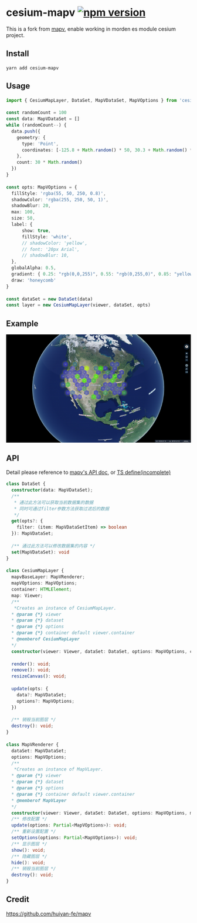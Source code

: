 # cesium-mapv [![npm version](https://img.shields.io/npm/v/cesium-mapv.svg)](https://www.npmjs.com/package/cesium-mapv)

This is a fork from [mapv](https://github.com/huiyan-fe/mapv), enable working in morden es module cesium project.

## Install

```base
yarn add cesium-mapv
```

## Usage

```ts
import { CesiumMapLayer, DataSet, MapVDataSet, MapVOptions } from 'cesium-mapv'

const randomCount = 100
const data: MapVDataSet = []
while (randomCount--) {
  data.push({
    geometry: {
      type: 'Point',
      coordinates: [-125.8 + Math.random() * 50, 30.3 + Math.random() * 20]
    },
    count: 30 * Math.random()
  })
}

const opts: MapVOptions = {
  fillStyle: 'rgba(55, 50, 250, 0.8)',
  shadowColor: 'rgba(255, 250, 50, 1)',
  shadowBlur: 20,
  max: 100,
  size: 50,
  label: {
      show: true,
      fillStyle: 'white',
      // shadowColor: 'yellow',
      // font: '20px Arial',
      // shadowBlur: 10,
  },
  globalAlpha: 0.5,
  gradient: { 0.25: "rgb(0,0,255)", 0.55: "rgb(0,255,0)", 0.85: "yellow", 1.0: "rgb(255,0,0)" },
  draw: 'honeycomb'
}

const dataSet = new DataSet(data)
const layer = new CesiumMapLayer(viewer, dataSet, opts)
```

## Example

<img style="vertical-align: top;" src="./asset/honeycomb.png?raw=true" alt="logo">

## API

Detail please reference to [mapv's API doc](https://github.com/huiyan-fe/mapv/blob/master/API.md), or [TS define(incomplete)](https://github.com/hongfaqiu/cesium-mapv/blob/master/typings/index.d.ts)

```ts
class DataSet {
  constructor(data: MapVDataSet);
  /**
   * 通过此方法可以获取当前数据集的数据
   * 同时可通过filter参数方法获取过滤后的数据
   */
  get(opts?: {
    filter: (item: MapVDataSetItem) => boolean
  }): MapVDataSet;

  /** 通过此方法可以修改数据集的内容 */
  set(MapVDataSet): void
}

class CesiumMapLayer {
  mapvBaseLayer: MapVRenderer;
  mapVOptions: MapVOptions;
  container: HTMLElement;
  map: Viewer;
  /**
   *Creates an instance of CesiumMapLayer.
  * @param {*} viewer
  * @param {*} dataset
  * @param {*} options
  * @param {*} container default viewer.container
  * @memberof CesiumMapLayer
  */
  constructor(viewer: Viewer, dataSet: DataSet, options: MapVOptions, container?: HTMLElement);

  render(): void;
  remove(): void;
  resizeCanvas(): void;

  update(opts: {
    data?: MapVDataSet;
    options?: MapVOptions;
  })

  /** 销毁当前图层 */
  destroy(): void;
}

class MapVRenderer {
  dataSet: MapVDataSet;
  options: MapVOptions;
  /**
   *Creates an instance of MapVLayer.
  * @param {*} viewer
  * @param {*} dataset
  * @param {*} options
  * @param {*} container default viewer.container
  * @memberof MapVLayer
  */
  constructor(viewer: Viewer, dataSet: DataSet, options: MapVOptions, mapVLayer: CesiumMapLayer);
  /** 修改配置 */
  update(options: Partial<MapVOptions>): void;
  /** 重新设置配置 */
  setOptions(options: Partial<MapVOptions>): void;
  /** 显示图层 */
  show(): void;
  /** 隐藏图层 */
  hide(): void;
  /** 销毁当前图层 */
  destroy(): void;
}
```

## Credit

<https://github.com/huiyan-fe/mapv>
